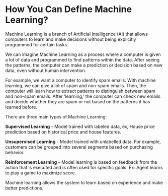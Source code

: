 # How You Can Define Machine Learning?

Machine Learning is a branch of Artificial Intelligence (AI) that allows computers to learn and make decisions without being explicitly programmed for certain tasks.

We can imagine Machine Learning as a process where a computer is given a lot of data and programmed to find patterns within the data. After seeing the patterns, the computer can make a prediction or decision based on new data, even without human intervention.

For example, we want a computer to identify spam emails. With machine learning, we can give a lot of spam and non-spam emails. Then, the computer will learn how to extract patterns to distinguish between spam and non-spam emails. After ‘learning,’ the computer can check new emails and decide whether they are spam or not based on the patterns it has learned before.

There are three main types of Machine Learning:

**Supervised Learning** - Model trained with labeled data, ex, House price prediction based on historical price and house features.

**Unsupervised Learning** - Model trained with unlabelled data. For example, customers can be grouped into several segments based on purchasing behavior.

**Reinforcement Learning** - Model learning is based on feedback from the action that is executed and is often used for specific goals. Ex: Agent learns to play a game to maximize score.

Machine learning allows the system to learn based on experience and make better predictions.
